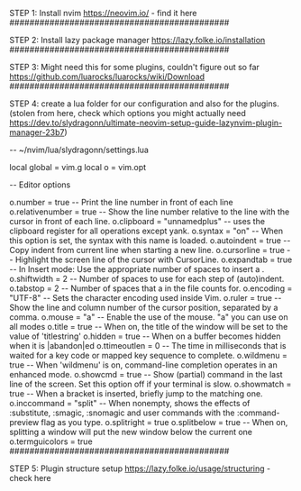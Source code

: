 STEP 1: Install nvim
https://neovim.io/ - find it here
############################################

STEP 2: Install lazy package manager
https://lazy.folke.io/installation
############################################

STEP 3: Might need this for some plugins, couldn't figure out so far
https://github.com/luarocks/luarocks/wiki/Download
############################################

STEP 4: create a lua folder for our configuration and also for the plugins.
(stolen from here, check which options you might actually need https://dev.to/slydragonn/ultimate-neovim-setup-guide-lazynvim-plugin-manager-23b7)

-- ~/nvim/lua/slydragonn/settings.lua

local global = vim.g
local o = vim.opt

-- Editor options

o.number = true -- Print the line number in front of each line
o.relativenumber = true -- Show the line number relative to the line with the cursor in front of each line.
o.clipboard = "unnamedplus" -- uses the clipboard register for all operations except yank.
o.syntax = "on" -- When this option is set, the syntax with this name is loaded.
o.autoindent = true -- Copy indent from current line when starting a new line.
o.cursorline = true -- Highlight the screen line of the cursor with CursorLine.
o.expandtab = true -- In Insert mode: Use the appropriate number of spaces to insert a <Tab>.
o.shiftwidth = 2 -- Number of spaces to use for each step of (auto)indent.
o.tabstop = 2 -- Number of spaces that a <Tab> in the file counts for.
o.encoding = "UTF-8" -- Sets the character encoding used inside Vim.
o.ruler = true -- Show the line and column number of the cursor position, separated by a comma.
o.mouse = "a" -- Enable the use of the mouse. "a" you can use on all modes
o.title = true -- When on, the title of the window will be set to the value of 'titlestring'
o.hidden = true -- When on a buffer becomes hidden when it is |abandon|ed
o.ttimeoutlen = 0 -- The time in milliseconds that is waited for a key code or mapped key sequence to complete.
o.wildmenu = true -- When 'wildmenu' is on, command-line completion operates in an enhanced mode.
o.showcmd = true -- Show (partial) command in the last line of the screen. Set this option off if your terminal is slow.
o.showmatch = true -- When a bracket is inserted, briefly jump to the matching one.
o.inccommand = "split" -- When nonempty, shows the effects of :substitute, :smagic, :snomagic and user commands with the :command-preview flag as you type.
o.splitright = true
o.splitbelow = true -- When on, splitting a window will put the new window below the current one
o.termguicolors = true
############################################

STEP 5: Plugin structure setup
https://lazy.folke.io/usage/structuring - check here
